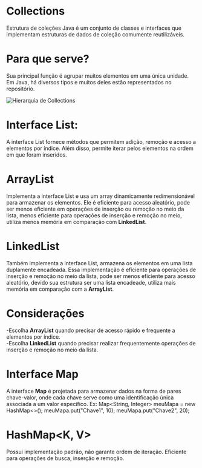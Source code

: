 # Collections

 Estrutura de coleções Java é um conjunto de classes e interfaces que implementam estruturas de dados de coleção comumente reutilizáveis.

 # Para que serve?

 Sua principal função é agrupar muitos elementos em uma única unidade. Em Java, há diversos tipos e muitos deles estão representados no repositório.

![Hierarquia de Collections](https://github.com/andrepinotti/Collections-/assets/115902096/121d2f22-4225-4e27-8557-939abd19ae7b)

# Interface List:

A interface List fornece métodos que permitem adição, remoção e acesso a elementos por índice. Além disso, permite iterar pelos elementos na ordem em que foram inseridos.

# ArrayList

Implementa a interface List e usa um array dinamicamente redimensionável para armazenar os elementos. Ele é eficiente para acesso aleatório, pode ser menos eficiente em operações de inserção ou remoção no meio da lista, menos eficiente para operações de inserção e remoção no meio, utiliza menos memória em comparação com **LinkedList**.

# LinkedList

Também implementa a interface List, armazena os elementos em uma lista duplamente encadeada. Essa implementação é eficiente para operações de inserção e remoção no meio da lista, pode ser menos eficiente para acesso aleatório, devido sua estrutura ser uma lista encadeade, utiliza mais memória em comparação com a **ArrayList**.

# Considerações

-Escolha **ArrayList** quando precisar de acesso rápido e frequente a elementos por índice. <br>
-Escolha **LinkedList** quando precisar realizar frequentemente operações de inserção e remoção no meio da lista.

# Interface Map

 A interface **Map** é projetada para armazenar dados na forma de pares chave-valor, onde cada chave serve como uma identificação única associada a um valor específico. 
 Ex: Map<String, Integer> meuMapa = new HashMap<>();
  meuMapa.put("Chave1", 10);
  meuMapa.put("Chave2", 20);

# HashMap<K, V>

Possui implementação padrão, não garante ordem de iteração. Eficiente para operações de busca, inserção e remoção.
